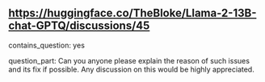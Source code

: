 ## https://huggingface.co/TheBloke/Llama-2-13B-chat-GPTQ/discussions/45

contains_question: yes

question_part: Can you anyone please explain the reason of such issues and its fix if possible. Any discussion on this would be highly appreciated.